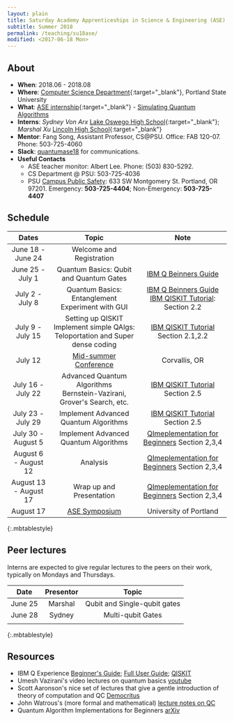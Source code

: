 ```yaml
---
layout: plain
title: Saturday Academy Apprenticeships in Science & Engineering (ASE) 
subtitle: Summer 2018
permalink: /teaching/su18ase/
modified: <2017-06-18 Mon>
---
```


## About

*   **When**: 2018.06 - 2018.08
*   **Where**: [Computer Science Department](http://www.pdx.edu/computer-science/){:target="_blank"}, Portland State University
*   **What**: [ASE internship](https://www.saturdayacademy.org/ase){:target="_blank"} - [Simulating Quantum Algorithms](https://www.saturdayacademy.org/simulating-quantum-algorithms-quantum-cloud-platforms)
*   **Interns**: *Sydney Von Arx* [Lake Oswego High School](https://www.losdschools.org/site/Default.aspx?PageID=25){:target="_blank"}; *Marshal Xu* [Lincoln High School](https://www.pps.net/Domain/136){:target="_blank"}
*   **Mentor**: Fang Song, Assistant Professor, CS@PSU. Office: FAB 120-07. Phone: 503-725-4060 
*   **Slack**: [quantumase18](https://quantumase18.slack.com/) for communications. 
*   **Useful Contacts**
    *  ASE teacher monitor: Albert Lee. Phone: (503) 830-5292. 
    *  CS Department @ PSU: 503-725-4036
	*  PSU [Campus Public Safety](https://www.pdx.edu/cpso/campus-public-safety): 633 SW Montgomery St. Portland, OR 97201. Emergency: **503-725-4404**; Non-Emergency: **503-725-4407**

## Schedule

| Dates  | Topic | Note  |
| :---------: |:----------:|:-----:|
| June 18 - June 24 | Welcome and Registration| |
| June 25 - July 1 | Quantum Basics: Qubit and Quantum Gates  | [IBM Q Beinners Guide](https://quantumexperience.ng.bluemix.net/qx/tutorial?sectionId=beginners-guide&page=introduction)|
| July 2 - July 8  | Quantum Basics: Entanglement <br> Experiment with GUI | [IBM Q Beinners Guide](https://quantumexperience.ng.bluemix.net/qx/tutorial?sectionId=beginners-guide&page=introduction) <br> [IBM QISKIT Tutorial](https://nbviewer.jupyter.org/github/QISKit/qiskit-tutorial/blob/master/index.ipynb): Section 2.2|
| July 9 - July 15 | Setting up QISKIT <br> Implement simple QAlgs: Teloportation and Super dense coding | [IBM QISKIT Tutorial](https://nbviewer.jupyter.org/github/QISKit/qiskit-tutorial/blob/master/index.ipynb) Section 2.1,2.2 |
| July 12 | [Mid-summer Conference](https://www.saturdayacademy.org/about/events/ase-midsummer-conference) | Corvallis, OR |
| July 16 - July 22| Advanced Quantum Algorithms <br> Bernstein-Vazirani, Grover's Search, etc. | [IBM QISKIT Tutorial](https://nbviewer.jupyter.org/github/QISKit/qiskit-tutorial/blob/master/reference/qis/teleportation_superdensecoding.ipynb) Section 2.5 |
| July 23 - July 29 | Implement Advanced Quantum Algorithms | [IBM QISKIT Tutorial](https://nbviewer.jupyter.org/github/QISKit/qiskit-tutorial/blob/master/reference/qis/teleportation_superdensecoding.ipynb) Section 2.5 |
| July 30 - August 5 | Implement Advanced Quantum Algorithms | [QImeplementation for Beginners](https://arxiv.org/abs/1804.03719) Section 2,3,4 | 
| August 6 - August 12 | Analysis | [QImeplementation for Beginners](https://arxiv.org/abs/1804.03719) Section 2,3,4 | 
| August 13 - August 17 |  Wrap up and Presentation | [QImeplementation for Beginners](https://arxiv.org/abs/1804.03719) Section 2,3,4 | 
| August 17 |[ASE Symposium](https://www.saturdayacademy.org/about/events/ase-symposium) | University of Portland |
{:.mbtablestyle}

## Peer lectures

Interns are expected to give regular lectures to the peers on their work, typically on Mondays and Thursdays. 

|Date| Presentor| Topic|
| :---------: |:----------:|:-----:|
|June 25 | Marshal | Qubit and Single-qubit gates |
|June 28 | Sydney | Multi-qubit Gates |
||||
{:.mbtablestyle}

## Resources

*  IBM Q Experience [Beginner's Guide](https://quantumexperience.ng.bluemix.net/qx/tutorial?sectionId=beginners-guide&page=introduction); [Full User Guide](https://quantumexperience.ng.bluemix.net/qx/tutorial?sectionId=full-user-guide&page=introduction); [QISKIT](https://www.qiskit.org/) 
*  Umesh Vazirani's video lectures on quantum basics [youtube](https://www.youtube.com/playlist?list=PLDAjb_zu5aoFazE31_8yT0OfzsTcmvAVg)
*  Scott Aaronson's nice set of lectures that give a gentle
introduction of theory of computation and QC
[Democritus](https://www.scottaaronson.com/democritus/)
*  John Watrous's (more formal and mathematical) [lecture notes on QC](https://cs.uwaterloo.ca/~watrous/LectureNotes/CPSC519.Winter2006/all.pdf)
*  Quantum Algorithm Implementations for Beginners [arXiv](https://arxiv.org/abs/1804.03719)
	
	

